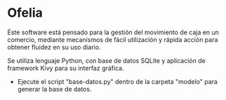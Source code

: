 # Ofelia

Éste software está pensado para la gestión del movimiento de caja en un comercio, mediante mecanismos de fácil utilización y rápida acción para obtener fluidez en su uso diario.

Se utiliza lenguaje Python, con base de datos SQLite y aplicación de framework Kivy para su interfaz gráfica.

- Ejecute el script "base-datos.py" dentro de la carpeta "modelo" para generar la base de datos.
